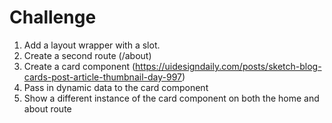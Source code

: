 # Challenge 

1. Add a layout wrapper with a slot.
2. Create a second route (/about)
3. Create a card component (https://uidesigndaily.com/posts/sketch-blog-cards-post-article-thumbnail-day-997)
4. Pass in dynamic data to the card component
5. Show a different instance of the card component on both the home and about route
